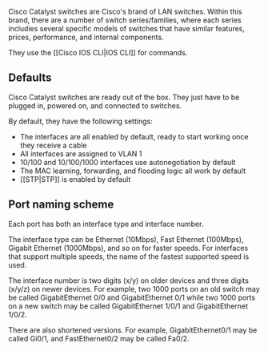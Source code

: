 Cisco Catalyst switches are Cisco's brand of LAN switches. Within this brand, there are a number of switch series/families, where each series includies several specific models of switches that have similar features, prices, performance, and internal components.

They use the [[Cisco IOS CLI|IOS CLI]] for commands.

## Defaults
Cisco Catalyst switches are ready out of the box. They just have to be plugged in, powered on, and connected to switches.

By default, they have the following settings:
- The interfaces are all enabled by default, ready to start working once they receive a cable
- All interfaces are assigned to VLAN 1
- 10/100 and 10/100/1000 interfaces use autonegotiation by default
- The MAC learning, forwarding, and flooding logic all work by default
- [[STP|STP]] is enabled by default

## Port naming scheme
Each port has both an interface type and interface number.

The interface type can be Ethernet (10Mbps), Fast Ethernet (100Mbps), Gigabit Ethernet (1000Mbps), and so on for faster speeds. For interfaces that support multiple speeds, the name of the fastest supported speed is used.

The interface number is two digits (x/y) on older devices and three digits (x/y/z) on newer devices. For example, two 1000 ports on an old switch may be called GigabitEthernet 0/0 and GigabitEthernet 0/1 while two 1000 ports on a new switch may be called GigabitEthernet 1/0/1 and GigabitEthernet 1/0/2.

There are also shortened versions. For example, GigabitEthernet0/1 may be called Gi0/1, and FastEthernet0/2 may be called Fa0/2.
